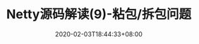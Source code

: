 ---
title: "Netty源码解读(9)-粘包/拆包问题"
date: 2020-02-03T18:44:33+08:00
description: ""
tags: ["网络", "中间件", "JAVA", "Netty"]
categories: "Netty源码解读"
draft: true
---